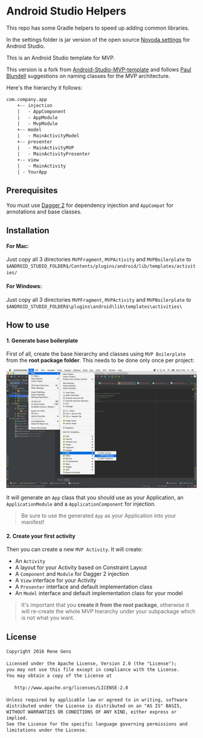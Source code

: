 # Android Studio Helpers

This repo has some Gradle helpers to speed up adding common libraries.

In the settings folder is jar version of the open source [Novoda settings](https://medium.com/sebs-top-tips/share-the-settings-with-the-whole-team-android-studio-protip-6-3cce16eb2ea4#.wlu8xdrn6) for Android Studio.

This is an Android Studio template for MVP. 

This version is a fork from [Android-Studio-MVP-template](https://github.com/benoitletondor/Android-Studio-MVP-template) and follows [Paul Blundell](https://www.novoda.com/blog/better-class-naming/) suggestions on naming classes for the MVP architecture. 

Here's the hierarchy it follows:

```
com.company.app
    +-- injection
    |   - AppComponent
    |   - AppModule
    |   - MvpModule
    +-- model
    |   - MainActivityModel
    +-- presenter
    |   - MainActivityMVP
    |   - MainActivityPresenter
    +-- view
    |   - MainActivity
    | - YourApp
```

## Prerequisites

You must use [Dagger 2](http://google.github.io/dagger/) for dependency injection and `AppCompat` for annotations and base classes.

## Installation

#### For Mac:

Just copy all 3 directories `MVPFragment`, `MVPActivity` and `MVPBoilerplate` to `$ANDROID_STUDIO_FOLDER$/Contents/plugins/android/lib/templates/activities/`

#### For Windows:

Just copy all 3 directories `MVPFragment`, `MVPActivity` and `MVPBoilerplate` to `$ANDROID_STUDIO_FOLDER$\plugins\android\lib\templates\activities\`

## How to use

#### 1. Generate base boilerplate

First of all, create the base hierarchy and classes using `MVP Boilerplate` from the **root package folder**. This needs to be done only once per project:

![Create MVP Boilerplate](static/createboilerplate.png "Create MVP Boilerplate")

It will generate an `App` class that you should use as your Application, an `ApplicationModule` and a `ApplicationComponent` for injection.

> Be sure to use the generated `App` as your Application into your manifest!

#### 2. Create your first activity

Then you can create a new `MVP Activity`. It will create:

- An `Activity`
- A layout for your Activity based on Constraint Layout
- A `Component` and  `Module` for Dagger 2 injection
- A `View` interface for your Activity
- A `Presenter` interface and default implementation class
- An `Model` interface and default implementation class for your model

> It's important that you **create it from the root package**, otherwise it will re-create the whole MVP hierarchy under your subpackage which is not what you want.

## License

    Copyright 2016 Rene Gens

    Licensed under the Apache License, Version 2.0 (the "License");
    you may not use this file except in compliance with the License.
    You may obtain a copy of the License at

       http://www.apache.org/licenses/LICENSE-2.0

    Unless required by applicable law or agreed to in writing, software
    distributed under the License is distributed on an "AS IS" BASIS,
    WITHOUT WARRANTIES OR CONDITIONS OF ANY KIND, either express or implied.
    See the License for the specific language governing permissions and
    limitations under the License.
